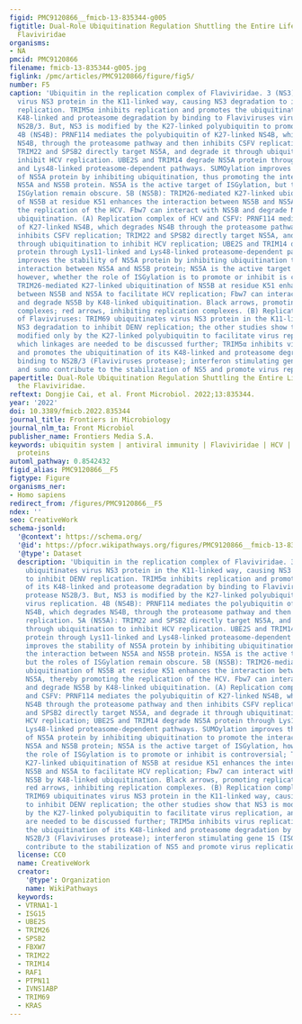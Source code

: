 ```yaml
---
figid: PMC9120866__fmicb-13-835344-g005
figtitle: Dual-Role Ubiquitination Regulation Shuttling the Entire Life Cycle of the
  Flaviviridae
organisms:
- NA
pmcid: PMC9120866
filename: fmicb-13-835344-g005.jpg
figlink: /pmc/articles/PMC9120866/figure/fig5/
number: F5
caption: 'Ubiquitin in the replication complex of Flaviviridae. 3 (NS3): TRIM69 ubiquitinates
  virus NS3 protein in the K11-linked way, causing NS3 degradation to inhibit DENV
  replication. TRIM5α inhibits replication and promotes the ubiquitination of its
  K48-linked and proteasome degradation by binding to Flaviviruses virus protease
  NS2B/3. But, NS3 is modified by the K27-linked polyubiquitin to promote virus replication.
  4B (NS4B): PRNF114 mediates the polyubiquitin of K27-linked NS4B, which degrades
  NS4B, through the proteasome pathway and then inhibits CSFV replication. 5A (NS5A):
  TRIM22 and SPSB2 directly target NS5A, and degrade it through ubiquitination to
  inhibit HCV replication. UBE2S and TRIM14 degrade NS5A protein through Lys11-linked
  and Lys48-linked proteasome-dependent pathways. SUMOylation improves the stability
  of NS5A protein by inhibiting ubiquitination, thus promoting the interaction between
  NS5A and NS5B protein. NS5A is the active target of ISGylation, but the roles of
  ISGylation remain obscure. 5B (NS5B): TRIM26-mediated K27-linked ubiquitination
  of NS5B at residue K51 enhances the interaction between NS5B and NS5A, thereby promoting
  the replication of the HCV. Fbw7 can interact with NS5B and degrade NS5B by K48-linked
  ubiquitination. (A) Replication complex of HCV and CSFV: PRNF114 mediates the polyubiquitin
  of K27-linked NS4B, which degrades NS4B through the proteasome pathway and then
  inhibits CSFV replication; TRIM22 and SPSB2 directly target NS5A, and degrade it
  through ubiquitination to inhibit HCV replication; UBE2S and TRIM14 degrade NS5A
  protein through Lys11-linked and Lys48-linked proteasome-dependent pathways. SUMOylation
  improves the stability of NS5A protein by inhibiting ubiquitination to promote the
  interaction between NS5A and NS5B protein; NS5A is the active target of ISGylation,
  however, whether the role of ISGylation is to promote or inhibit is controversial;
  TRIM26-mediated K27-linked ubiquitination of NS5B at residue K51 enhances the interaction
  between NS5B and NS5A to facilitate HCV replication; Fbw7 can interact with NS5B
  and degrade NS5B by K48-linked ubiquitination. Black arrows, promoting replication
  complexes; red arrows, inhibiting replication complexes. (B) Replication complex
  of Flaviviruses: TRIM69 ubiquitinates virus NS3 protein in the K11-linked way, causing
  NS3 degradation to inhibit DENV replication; the other studies show that NS3 is
  modified only by the K27-linked polyubiquitin to facilitate virus replication, and
  which linkages are needed to be discussed further; TRIM5α inhibits virus replication
  and promotes the ubiquitination of its K48-linked and proteasome degradation by
  binding to NS2B/3 (Flaviviruses protease); interferon stimulating gene 15 (ISG15)
  and sumo contribute to the stabilization of NS5 and promote virus replication.'
papertitle: Dual-Role Ubiquitination Regulation Shuttling the Entire Life Cycle of
  the Flaviviridae.
reftext: Dongjie Cai, et al. Front Microbiol. 2022;13:835344.
year: '2022'
doi: 10.3389/fmicb.2022.835344
journal_title: Frontiers in Microbiology
journal_nlm_ta: Front Microbiol
publisher_name: Frontiers Media S.A.
keywords: ubiquitin system | antiviral immunity | Flaviviridae | HCV | CSFV | TRIM
  proteins
automl_pathway: 0.8542432
figid_alias: PMC9120866__F5
figtype: Figure
organisms_ner:
- Homo sapiens
redirect_from: /figures/PMC9120866__F5
ndex: ''
seo: CreativeWork
schema-jsonld:
  '@context': https://schema.org/
  '@id': https://pfocr.wikipathways.org/figures/PMC9120866__fmicb-13-835344-g005.html
  '@type': Dataset
  description: 'Ubiquitin in the replication complex of Flaviviridae. 3 (NS3): TRIM69
    ubiquitinates virus NS3 protein in the K11-linked way, causing NS3 degradation
    to inhibit DENV replication. TRIM5α inhibits replication and promotes the ubiquitination
    of its K48-linked and proteasome degradation by binding to Flaviviruses virus
    protease NS2B/3. But, NS3 is modified by the K27-linked polyubiquitin to promote
    virus replication. 4B (NS4B): PRNF114 mediates the polyubiquitin of K27-linked
    NS4B, which degrades NS4B, through the proteasome pathway and then inhibits CSFV
    replication. 5A (NS5A): TRIM22 and SPSB2 directly target NS5A, and degrade it
    through ubiquitination to inhibit HCV replication. UBE2S and TRIM14 degrade NS5A
    protein through Lys11-linked and Lys48-linked proteasome-dependent pathways. SUMOylation
    improves the stability of NS5A protein by inhibiting ubiquitination, thus promoting
    the interaction between NS5A and NS5B protein. NS5A is the active target of ISGylation,
    but the roles of ISGylation remain obscure. 5B (NS5B): TRIM26-mediated K27-linked
    ubiquitination of NS5B at residue K51 enhances the interaction between NS5B and
    NS5A, thereby promoting the replication of the HCV. Fbw7 can interact with NS5B
    and degrade NS5B by K48-linked ubiquitination. (A) Replication complex of HCV
    and CSFV: PRNF114 mediates the polyubiquitin of K27-linked NS4B, which degrades
    NS4B through the proteasome pathway and then inhibits CSFV replication; TRIM22
    and SPSB2 directly target NS5A, and degrade it through ubiquitination to inhibit
    HCV replication; UBE2S and TRIM14 degrade NS5A protein through Lys11-linked and
    Lys48-linked proteasome-dependent pathways. SUMOylation improves the stability
    of NS5A protein by inhibiting ubiquitination to promote the interaction between
    NS5A and NS5B protein; NS5A is the active target of ISGylation, however, whether
    the role of ISGylation is to promote or inhibit is controversial; TRIM26-mediated
    K27-linked ubiquitination of NS5B at residue K51 enhances the interaction between
    NS5B and NS5A to facilitate HCV replication; Fbw7 can interact with NS5B and degrade
    NS5B by K48-linked ubiquitination. Black arrows, promoting replication complexes;
    red arrows, inhibiting replication complexes. (B) Replication complex of Flaviviruses:
    TRIM69 ubiquitinates virus NS3 protein in the K11-linked way, causing NS3 degradation
    to inhibit DENV replication; the other studies show that NS3 is modified only
    by the K27-linked polyubiquitin to facilitate virus replication, and which linkages
    are needed to be discussed further; TRIM5α inhibits virus replication and promotes
    the ubiquitination of its K48-linked and proteasome degradation by binding to
    NS2B/3 (Flaviviruses protease); interferon stimulating gene 15 (ISG15) and sumo
    contribute to the stabilization of NS5 and promote virus replication.'
  license: CC0
  name: CreativeWork
  creator:
    '@type': Organization
    name: WikiPathways
  keywords:
  - VTRNA1-1
  - ISG15
  - UBE2S
  - TRIM26
  - SPSB2
  - FBXW7
  - TRIM22
  - TRIM14
  - RAF1
  - PTPN11
  - IVNS1ABP
  - TRIM69
  - KRAS
---
```

